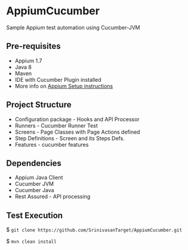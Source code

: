 # AppiumCucumber
Sample Appium test automation using Cucumber-JVM

## Pre-requisites
* Appium 1.7
* Java 8
* Maven
* IDE with Cucumber Plugin installed
* More info on [Appium Setup instructions](http://appium.io/slate/en/master/?ruby#running-appium-on-mac-os-x)

## Project Structure
* Configuration package - Hooks and API Processor
* Runners - Cucumber Runner Test
* Screens - Page Classes with Page Actions defined
* Step Definitions - Screen and its Steps Defs.
* Features - cucumber features

## Dependencies
* Appium Java Client
* Cucumber JVM
* Cucumber Java
* Rest Assured - API processing

## Test Execution
$ `git clone https://github.com/SrinivasanTarget/AppiumCucumber.git `

$ `mvn clean install`


